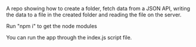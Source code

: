 A repo showing how to create a folder, fetch data from a JSON API, writing the data to a file in the created folder and reading the file on the server.

Run "npm i" to get the node modules

You can run the app through the index.js script file.